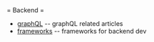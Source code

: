 = Backend =

  * [graphQL](graphQL/index.md)       -- graphQL related articles
  * [frameworks](frameworks/index.md) -- frameworks for backend dev
